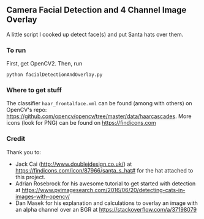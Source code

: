 
## Camera Facial Detection and 4 Channel Image Overlay

A little script I cooked up detect face(s) and put Santa hats over them.


### To run

First, get OpenCV2.
Then, run 

`python facialDetectionAndOverlay.py`



### Where to get stuff
The classifier `haar_frontalface.xml` can be found (among with others) on OpenCV's repo: https://github.com/opencv/opencv/tree/master/data/haarcascades.
More icons (look for PNG) can be found on https://findicons.com



### Credit
Thank you to:
- Jack Cai (http://www.doublejdesign.co.uk/) at https://findicons.com/icon/87966/santa_s_hat# for the hat attached to this project.
- Adrian Rosebrock for his awesome tutorial to get started with detection at https://www.pyimagesearch.com/2016/06/20/detecting-cats-in-images-with-opencv/
- Dan Masek for his explanation and calculations to overlay an image with an alpha channel over an BGR at https://stackoverflow.com/a/37198079

